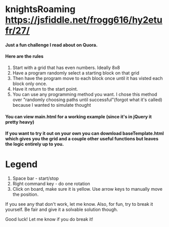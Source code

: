 # knightsRoaming https://jsfiddle.net/frogg616/hy2etufr/27/


#### Just a fun challenge I read about on Quora.
#### Here are the rules
1. Start with a grid that has even numbers. Ideally 8x8
2. Have a program randomly select a starting block on that grid
3. Then have the program move to each block once until it has visted each block only once.
4. Have it return to the start point.
5. You can use any programming method you want. I chose this method over "randomly choosing paths until successful"(forgot what it's called) because I wanted to simulate thought

#### You can view main.html for a working example (since it's in jQuery it pretty heavy)
#### If you want to try it out on your own you can download baseTemplate.html which gives you the grid and a couple other useful functions but leaves the logic entirely up to you.

# Legend
1. Space bar - start/stop
2. Right command key - do one rotation
3. Click on board, make sure it is yellow. Use arrow keys to manually move the position.


If you see any that don't work, let me know.
Also, for fun, try to break it yourself. Be fair and give it a solvable solution though.

Good luck! Let me know if you do break it!
